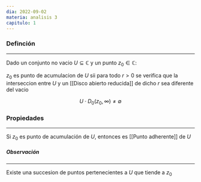 ```yaml
---
dia: 2022-09-02
materia: analisis 3
capitulo: 1
---
```

### Definción
---
Dado un conjunto no vacio $U \subseteq \mathbb{C}$ y un punto $z_0 \in \mathbb{C}$:

$z_0$ es punto de acumulacion de $U$ sii para todo $r > 0$ se verifica que la interseccion entre $U$ y un [[Disco abierto reducida]] de dicho $r$ sea diferente del vacio

$$U \cdot D_0(z_0, \infty) \neq \emptyset$$

### Propiedades
---
Si $z_0$ es punto de acumulación de $U$, entonces es [[Punto adherente]] de $U$


##### Observación
---
Existe una succesion de puntos pertenecientes a $U$ que tiende a $z_0$
